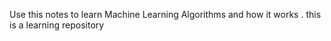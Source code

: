 Use this notes to learn Machine Learning Algorithms and how it works . this is a learning repository
